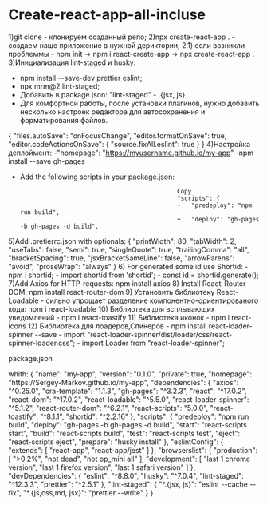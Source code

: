 # Create-react-app-all-incluse
1)git clone - клонируем созданный репо;
2)npx create-react-app . - создаем наше приложение в нужной дериктории;
  2.1) если возникли проблеммы - npm init -> npm i react-create-app -> npx create-react-app .
3)Инициализация lint-staged и husky:
- npm install --save-dev prettier eslint;
- npx mrm@2 lint-staged;
- Добавить в package.json: "lint-staged" - .{jsx, js}
- Для комфортной работы, после установки плагинов, нужно добавить несколько настроек редактора для автосохранения и форматирования файлов.

{
  "files.autoSave": "onFocusChange",
  "editor.formatOnSave": true,
  "editor.codeActionsOnSave": {
    "source.fixAll.eslint": true
  }
}
4)Настройка деплоймент:
-"homepage": "https://myusername.github.io/my-app"
-npm install --save gh-pages
- Add the following scripts in your package.json:

                                                  Copy
                                                  "scripts": {
                                                  +   "predeploy": "npm run build",
                                                  +   "deploy": "gh-pages -b gh-pages -d build",
5)Add .pretierrc.json with optionals:
    {
  "printWidth": 80,
  "tabWidth": 2,
  "useTabs": false,
  "semi": true,
  "singleQuote": true,
  "trailingComma": "all",
  "bracketSpacing": true,
  "jsxBracketSameLine": false,
  "arrowParens": "avoid",
  "proseWrap": "always"
}
6) For generated some id use Shortid: 
    - npm i shortid;
    - import shortid from 'shortid';
    - const id = shortid.generate();
7)Add Axios for HTTP-requests: npm install axios
8) Install React-Router-DOM: npm install react-router-dom
9) Установить библиотеку React-Loadable - сильно упрощает разделение компонентно-ориентированого кода: npm i react-loadable
10) Библиотека для всплывающих уведомлений - npm i react-toastify
11) Библиотека иконок - npm i react-icons
12) Библиотека для лоадеров,Спинеров 
      -  npm install react-loader-spinner --save
      - import "react-loader-spinner/dist/loader/css/react-spinner-loader.css";
      - import Loader from "react-loader-spinner";
 
 <p>package.json</p>
 <p>whith: {
  "name": "my-app",
  "version": "0.1.0",
  "private": true,
  "homepage": "https://Sergey-Markov.github.io/my-app",
  "dependencies": {
    "axios": "^0.25.0",
    "cra-template": "1.1.3",
    "gh-pages": "^3.2.3",
    "react": "^17.0.2",
    "react-dom": "^17.0.2",
    "react-loadable": "^5.5.0",
    "react-loader-spinner": "^5.1.2",
    "react-router-dom": "^6.2.1",
    "react-scripts": "5.0.0",
    "react-toastify": "^8.1.1",
    "shortid": "^2.2.16"
  },
  "scripts": {
    "predeploy": "npm run build",
    "deploy": "gh-pages -b gh-pages -d build",
    "start": "react-scripts start",
    "build": "react-scripts build",
    "test": "react-scripts test",
    "eject": "react-scripts eject",
    "prepare": "husky install"
  },
  "eslintConfig": {
    "extends": [
      "react-app",
      "react-app/jest"
    ]
  },
  "browserslist": {
    "production": [
      ">0.2%",
      "not dead",
      "not op_mini all"
    ],
    "development": [
      "last 1 chrome version",
      "last 1 firefox version",
      "last 1 safari version"
    ]
  },
  "devDependencies": {
    "eslint": "^8.8.0",
    "husky": "^7.0.4",
    "lint-staged": "^12.3.3",
    "prettier": "^2.5.1"
  },
  "lint-staged": {
    "*.{jsx, js}": "eslint --cache --fix",
    "*.{js,css,md, jsx}": "prettier --write"
  }
}
</p>

